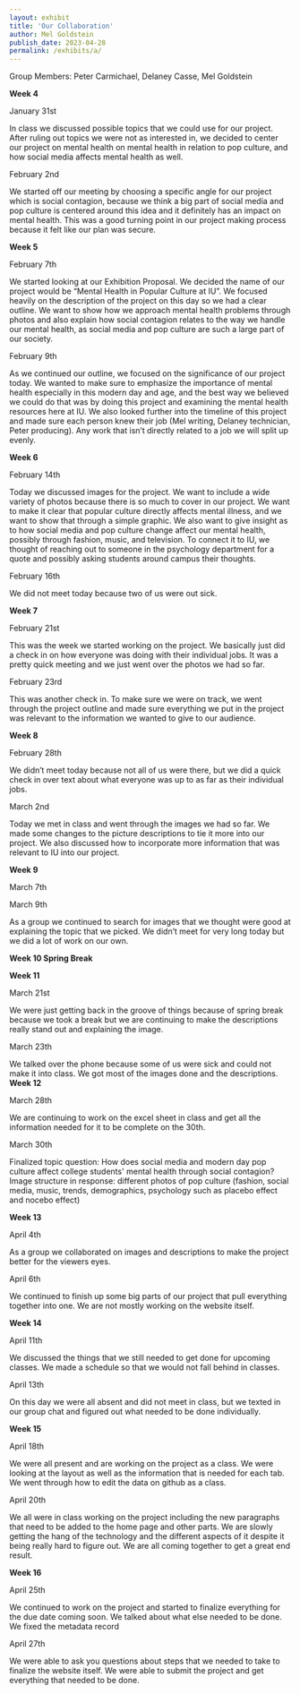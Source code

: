 ```yaml
---
layout: exhibit
title: 'Our Collaboration'
author: Mel Goldstein
publish_date: 2023-04-28
permalink: /exhibits/a/
---
```

Group Members: Peter Carmichael, Delaney Casse, Mel Goldstein

**Week 4**

January 31st

In class we discussed possible topics that we could use for our project. After ruling out topics we were not as interested in, we decided to center our project on mental health on mental health in relation to pop culture, and how social media affects mental health as well.

February 2nd

We started off our meeting by choosing a specific angle for our project which is social contagion, because we think a big part of social media and pop culture is centered around this idea and it definitely has an impact on mental health. This was a good turning point in our project making process because it felt like our plan was secure. 

**Week 5** 

February 7th

We started looking at our Exhibition Proposal. We decided the name of our project would be “Mental Health in Popular Culture at IU”. We focused heavily on the description of the project on this day so we had a clear outline. We want to show how we approach mental health problems through photos and also explain how social contagion relates to the way we handle our mental health, as social media and pop culture are such a large part of our society. 

February 9th

As we continued our outline, we focused on the significance of our project today. We wanted to make sure to emphasize the importance of mental health especially in this modern day and age, and the best way we believed we could do that was by doing this project and examining the mental health resources here at IU. We also looked further into the timeline of this project and made sure each person knew their job (Mel writing, Delaney technician, Peter producing). Any work that isn’t directly related to a job we will split up evenly. 

**Week 6**

February 14th

Today we discussed images for the project. We want to include a wide variety of photos because there is so much to cover in our project. We want to make it clear that popular culture directly affects mental illness, and we want to show that through a simple graphic. We also want to give insight as to how social media and pop culture change affect our mental health, possibly through fashion, music, and television. To connect it to IU, we thought of reaching out to someone in the psychology department for a quote and possibly asking students around campus their thoughts.  

February 16th

We did not meet today because two of us were out sick. 


**Week 7** 

February 21st

This was the week we started working on the project. We basically just did a check in on how everyone was doing with their individual jobs. It was a pretty quick meeting and we just went over the photos we had so far. 

February 23rd

This was another check in. To make sure we were on track, we went through the project outline and made sure everything we put in the project was relevant to the information we wanted to give to our audience. 
                                   
**Week 8**

February 28th

We didn’t meet today because not all of us were there, but we did a quick check in over text about what everyone was up to as far as their individual jobs. 

March 2nd

Today we met in class and went through the images we had so far. We made some changes to the picture descriptions to tie it more into our project. We also discussed how to incorporate more information that was relevant to IU into our project.   


**Week 9** 

March 7th  

March 9th

As a group we continued to search for images that we thought were good at explaining the topic that we picked. We didn’t meet for very long today but we did a lot of work on our own. 

**Week 10 Spring Break**

**Week 11** 

March 21st

We were just getting back in the groove of things because of spring break because we took a break but we are continuing to make the descriptions really stand out and explaining the image.             

March 23th

We talked over the phone because some of us were sick and could not make it into class. We got most of the images done and the descriptions.                                    
**Week 12** 

March 28th

We are continuing to work on the excel sheet in class and get all the information needed for it to be complete on the 30th.                              
               
March 30th

Finalized topic question: How does social media and modern day pop culture affect college students' mental health through social contagion?
Image structure in response: different photos of pop culture (fashion, social media, music, trends, demographics, psychology such as placebo effect and nocebo effect)

**Week 13** 

April 4th

As a group we collaborated on images and descriptions to make the project better for the viewers eyes.  

April 6th

We continued to finish up some big parts of our project that pull everything together into one. We are not mostly working on the website itself.

**Week 14**

April 11th 

We discussed the things that we still needed to get done for upcoming classes. We made a schedule so that we would not fall behind in classes. 

April 13th

On this day we were all absent and did not meet in class, but we texted in our group chat and figured out what needed to be done individually. 

**Week 15** 

April 18th

We were all present and are working on the project as a class. We were looking at the layout as well as the information that is needed for each tab. We went through how to edit the data on github as a class.

April 20th

We all were in class working on the project including the new paragraphs that need to be added to the home page and other parts. We are slowly getting the hang of the technology and the different aspects of it despite it being really hard to figure out. We are all coming together to get a great end result. 

**Week 16** 

April 25th

We continued to work on the project and started to finalize everything for the due date coming soon. We talked about what else needed to be done. We fixed the metadata record  

April 27th

We were able to ask you questions about steps that we needed to take to finalize the website itself. We were able to submit the project and get everything that needed to be done. 
